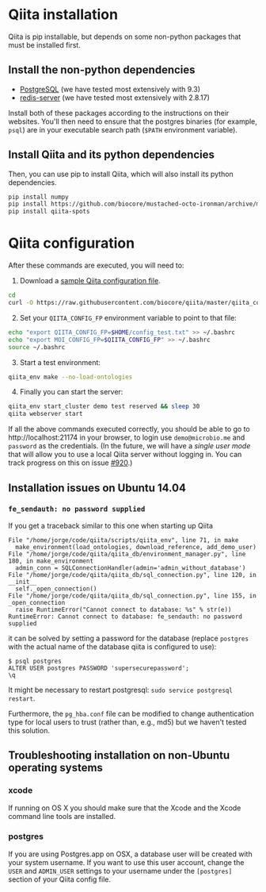 Qiita installation
==================

Qiita is pip installable, but depends on some non-python packages that must be installed first.

Install the non-python dependencies
-----------------------------------

* [PostgreSQL](http://www.postgresql.org/download/) (we have tested most extensively with 9.3)
* [redis-server](http://redis.io) (we have tested most extensively with 2.8.17)

Install both of these packages according to the instructions on their websites. You'll then need to ensure that the postgres binaries (for example, ``psql``) are in your executable search path (``$PATH`` environment variable).

Install Qiita and its python dependencies
-----------------------------------------

Then, you can use pip to install Qiita, which will also install its python dependencies.

```bash
pip install numpy
pip install https://github.com/biocore/mustached-octo-ironman/archive/master.zip --no-deps
pip install qiita-spots
```

Qiita configuration
===================
After these commands are executed, you will need to:
1. Download a [sample Qiita configuration file](https://github.com/biocore/qiita/blob/master/qiita_core/support_files/config_test.txt).

  ```bash
  cd
  curl -O https://raw.githubusercontent.com/biocore/qiita/master/qiita_core/support_files/config_test.txt > config_test.txt
  ```

2. Set your `QIITA_CONFIG_FP` environment variable to point to that file:

  ```bash
  echo "export QIITA_CONFIG_FP=$HOME/config_test.txt" >> ~/.bashrc
  echo "export MOI_CONFIG_FP=$QIITA_CONFIG_FP" >> ~/.bashrc
  source ~/.bashrc
  ```

3. Start a test environment:

  ```bash
  qiita_env make --no-load-ontologies
  ```

4. Finally you can start the server:

  ```bash
  qiita_env start_cluster demo test reserved && sleep 30
  qiita webserver start
  ```

If all the above commands executed correctly, you should be able to go to http://localhost:21174 in your browser, to login use `demo@microbio.me` and `password` as the credentials. (In the future, we will have a *single user mode* that will allow you to use a local Qiita server without logging in. You can track progress on this on issue [#920](https://github.com/biocore/qiita/issues/920).)

## Installation issues on Ubuntu 14.04

### `fe_sendauth: no password supplied`

If you get a traceback similar to this one when starting up Qiita
```
File "/home/jorge/code/qiita/scripts/qiita_env", line 71, in make
  make_environment(load_ontologies, download_reference, add_demo_user)
File "/home/jorge/code/qiita/qiita_db/environment_manager.py", line 180, in make_environment
  admin_conn = SQLConnectionHandler(admin='admin_without_database')
File "/home/jorge/code/qiita/qiita_db/sql_connection.py", line 120, in __init__
  self._open_connection()
File "/home/jorge/code/qiita/qiita_db/sql_connection.py", line 155, in _open_connection
  raise RuntimeError("Cannot connect to database: %s" % str(e))
RuntimeError: Cannot connect to database: fe_sendauth: no password supplied
```
it can be solved by setting a password for the database (replace `postgres` with the actual name of the database qiita is configured to use):
```
$ psql postgres
ALTER USER postgres PASSWORD 'supersecurepassword';
\q
```

It might be necessary to restart postgresql: `sudo service postgresql restart`.

Furthermore, the `pg_hba.conf` file can be modified to change authentication type for local users to trust (rather than, e.g., md5) but we haven't tested this solution.

## Troubleshooting installation on non-Ubuntu operating systems

### xcode

If running on OS X you should make sure that the Xcode and the Xcode command line tools are installed.

### postgres

If you are using Postgres.app on OSX, a database user will be created with your system username. If you want to use this user account, change the `USER` and `ADMIN_USER` settings to your username under the `[postgres]` section of your Qiita config file.
